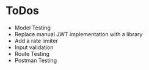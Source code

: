 # ToDos

- Model Testing
- Replace manual JWT implementation with a library
- Add a rate limiter
- Input validation
- Route Testing
- Postman Testing
